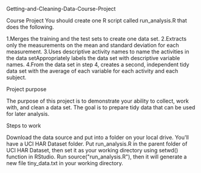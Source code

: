 Getting-and-Cleaning-Data-Course-Project

Course Project You should create one R script called run_analysis.R that does the following.

1.Merges the training and the test sets to create one data set. 
2.Extracts only the measurements on the mean and standard deviation for each measurement. 
3.Uses descriptive activity names to name the activities in the data setAppropriately labels the data set with descriptive variable names. 
4.From the data set in step 4, creates a second, independent tidy data set with the average of each variable for each activity and each subject.

Project purpose 

The purpose of this project is to demonstrate your ability to collect, work with, and clean a data set. The goal is to prepare tidy data that can be used for later analysis.

Steps to work 

Download the data source and put into a folder on your local drive. You'll have a UCI HAR Dataset folder.
Put run_analysis.R in the parent folder of UCI HAR Dataset, then set it as your working directory using setwd() function in RStudio.
Run source("run_analysis.R"), then it will generate a new file tiny_data.txt in your working directory.

